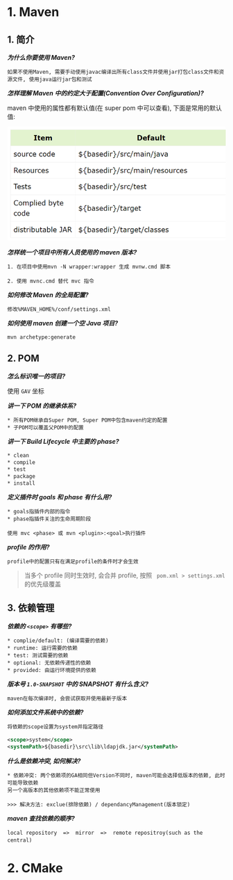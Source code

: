 # 1. Maven

## 1. 简介

**_为什么你要使用 Maven?_**

```
如果不使用Maven, 需要手动使用javac编译出所有class文件并使用jar打包class文件和资源文件, 使用java运行jar包和测试
```

**_怎样理解 Maven 中的约定大于配置(Convention Over Configuration)?_**

maven 中使用的属性都有默认值(在 super pom 中可以查看), 下面是常用的默认值:

![1696733941119](image/build-tool/1696733941119.png)

**_怎样统一个项目中所有人员使用的 maven 版本?_**

```
1. 在项目中使用mvn -N wrapper:wrapper 生成 mvnw.cmd 脚本

2. 使用 mvnc.cmd 替代 mvc 指令
```

**_如何修改 Maven 的全局配置?_**

```
修改%MAVEN_HOME%/conf/settings.xml
```

**_如何使用 maven 创建一个空 Java 项目?_**

```
mvn archetype:generate
```

## 2. POM

**_怎么标识唯一的项目?_**

使用 `GAV` 坐标

**_讲一下 POM 的继承体系?_**

```
* 所有POM继承自Super POM, Super POM中包含maven约定的配置
* 子POM可以覆盖父POM中的配置
```

**_讲一下 Build Lifecycle 中主要的 phase?_**

```
* clean
* compile
* test
* package
* install
```

**_定义插件时 goals 和 phase 有什么用?_**

```
* goals指插件内部的指令
* phase指插件关注的生命周期阶段

使用 mvc <phase> 或 mvn <plugin>:<goal>执行插件
```

**_profile 的作用?_**

```
profile中的配置只有在满足profile的条件时才会生效
```

> 当多个 profile 同时生效时, 会合并 profile, 按照 ` pom.xml > settings.xml`的优先级覆盖

## 3. 依赖管理

**_依赖的 `<scope>` 有哪些?_**

```
* complie/default: (编译需要的依赖)
* runtime: 运行需要的依赖
* test: 测试需要的依赖
* optional: 无依赖传递性的依赖
* provided: 由运行环境提供的依赖
```

**_版本号 `1.0-SNAPSHOT` 中的 SNAPSHOT 有什么含义?_**

`maven在每次编译时, 会尝试获取并使用最新子版本`

**_如何添加文件系统中的依赖?_**

`将依赖的scope设置为system并指定路径`

```xml
<scope>system</scope>
<systemPath>${basedir}\src\lib\ldapjdk.jar</systemPath>
```

**_什么是依赖冲突, 如何解决?_**

```
* 依赖冲突: 两个依赖项的GA相同但Version不同时, maven可能会选择低版本的依赖, 此时可能导致依赖
另一个高版本的其他依赖项不能正常使用

>>> 解决方法: exclue(排除依赖) / dependancyManagement(版本锁定)
```

**_maven 查找依赖的顺序?_**

`local repository  =>  mirror  =>  remote repositroy(such as the central)`

# 2. CMake
